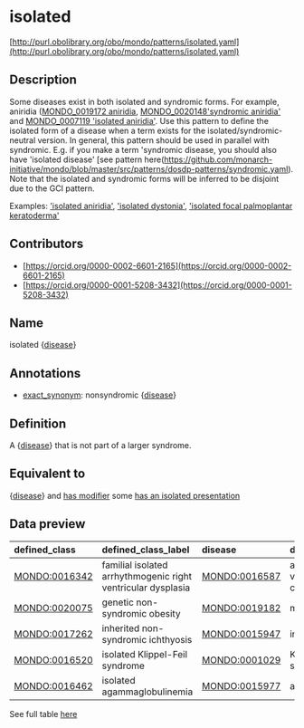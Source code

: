# isolated 

[http://purl.obolibrary.org/obo/mondo/patterns/isolated.yaml](http://purl.obolibrary.org/obo/mondo/patterns/isolated.yaml)
## Description 

Some diseases exist in both isolated and syndromic forms. For example, aniridia ([MONDO_0019172 aniridia](http://purl.obolibrary.org/obo/MONDO_0019172), [MONDO_0020148'syndromic aniridia'](http://purl.obolibrary.org/obo/MONDO_0020148) and [MONDO_0007119 'isolated aniridia'](http://purl.obolibrary.org/obo/MONDO_0007119). Use this pattern to define the isolated form of a disease when a term exists for the isolated/syndromic-neutral version. In general, this pattern should be used in parallel with syndromic. E.g. if you make a term 'syndromic disease, you should also have 'isolated disease' [see pattern here(https://github.com/monarch-initiative/mondo/blob/master/src/patterns/dosdp-patterns/syndromic.yaml).  Note that the isolated and syndromic forms will be inferred to be disjoint due to the GCI pattern.

Examples: ['isolated aniridia'](http://purl.obolibrary.org/obo/MONDO_0007119), ['isolated dystonia'](http://purl.obolibrary.org/obo/MONDO_0015494), ['isolated focal palmoplantar keratoderma'](http://purl.obolibrary.org/obo/MONDO_0017673)
## Contributors 
* [https://orcid.org/0000-0002-6601-2165](https://orcid.org/0000-0002-6601-2165) 
* [https://orcid.org/0000-0001-5208-3432](https://orcid.org/0000-0001-5208-3432) 
## Name 

isolated {[disease](http://purl.obolibrary.org/obo/MONDO_0000001)}

## Annotations 

* [exact_synonym](http://www.geneontology.org/formats/oboInOwl#hasExactSynonym): nonsyndromic {[disease](http://purl.obolibrary.org/obo/MONDO_0000001)}

## Definition 

A {[disease](http://purl.obolibrary.org/obo/MONDO_0000001)} that is not part of a larger syndrome.

## Equivalent to 

{[disease](http://purl.obolibrary.org/obo/MONDO_0000001)} and [has modifier](http://purl.obolibrary.org/obo/RO_0002573) some [has an isolated presentation](http://purl.obolibrary.org/obo/MONDO_0021128)

## Data preview 
| defined_class                                | defined_class_label                                          | disease                                      | disease_label                                   |
|:---------------------------------------------|:-------------------------------------------------------------|:---------------------------------------------|:------------------------------------------------|
| [MONDO:0016342](http://purl.obolibrary.org/obo/MONDO_0016342) | familial isolated arrhythmogenic right ventricular dysplasia | [MONDO:0016587](http://purl.obolibrary.org/obo/MONDO_0016587) | arrhythmogenic right ventricular cardiomyopathy |
| [MONDO:0020075](http://purl.obolibrary.org/obo/MONDO_0020075) | genetic non-syndromic obesity                                | [MONDO:0019182](http://purl.obolibrary.org/obo/MONDO_0019182) | monogenic obesity                               |
| [MONDO:0017262](http://purl.obolibrary.org/obo/MONDO_0017262) | inherited non-syndromic ichthyosis                           | [MONDO:0015947](http://purl.obolibrary.org/obo/MONDO_0015947) | inherited ichthyosis                            |
| [MONDO:0016520](http://purl.obolibrary.org/obo/MONDO_0016520) | isolated Klippel-Feil syndrome                               | [MONDO:0001029](http://purl.obolibrary.org/obo/MONDO_0001029) | Klippel-Feil syndrome                           |
| [MONDO:0016462](http://purl.obolibrary.org/obo/MONDO_0016462) | isolated agammaglobulinemia                                  | [MONDO:0015977](http://purl.obolibrary.org/obo/MONDO_0015977) | agammaglobulinemia                              |

See full table [here](https://github.com/monarch-initiative/mondo/blob/master/src/patterns/data/matches/isolated.tsv) 

